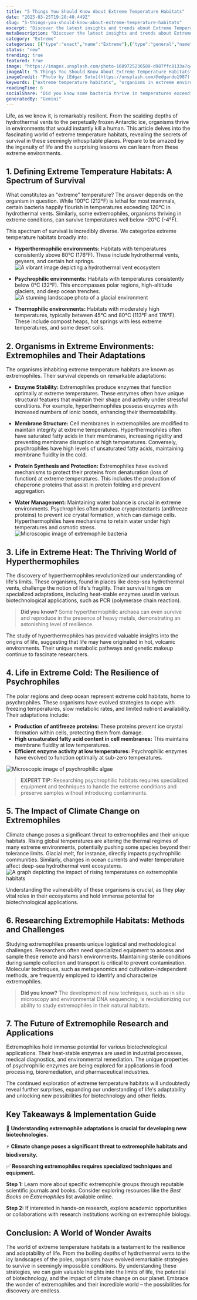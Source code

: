```yaml
---
title: "5 Things You Should Know About Extreme Temperature Habitats"
date: "2025-03-25T19:20:40.449Z"
slug: "5-things-you-should-know-about-extreme-temperature-habitats"
excerpt: "Discover the latest insights and trends about Extreme Temperature Habitats. This comprehensive guide covers everything you need to know about Extreme Temperature Habitats in 2025."
metaDescription: "Discover the latest insights and trends about Extreme Temperature Habitats. This comprehensive guide covers everything you need to know about Extreme Tempe..."
category: "Extreme"
categories: [{"type":"exact","name":"Extreme"},{"type":"general","name":"Biology"},{"type":"medium","name":"Ecology"},{"type":"specific","name":"Adaptation"},{"type":"niche","name":"Thermophily"}]
status: "new"
trending: true
featured: true
image: "https://images.unsplash.com/photo-1609725236589-d987ffc8133a?q=85&w=1200&fit=max&fm=webp&auto=compress"
imageAlt: "5 Things You Should Know About Extreme Temperature Habitats"
imageCredit: "Photo by [Edgar Soto](https://unsplash.com/@edgardo1987) on Unsplash"
keywords: ["extreme temperature habitats", "organisms in extreme environments", "extremophile adaptations", "life in extreme heat", "life in extreme cold", "extreme temperature survival strategies", "buying extremophile cultures", "best books on extremophiles", "impact of climate change on extremophiles", "researching extremophile habitats"]
readingTime: 6
socialShare: "Did you know some bacteria thrive in temperatures exceeding 120°C?  The resilience of life in extreme temperature habitats challenges our understanding of what's possible."
generatedBy: "Gemini"
---
```




Life, as we know it, is remarkably resilient.  From the scalding depths of hydrothermal vents to the perpetually frozen Antarctic ice, organisms thrive in environments that would instantly kill a human.  This article delves into the fascinating world of extreme temperature habitats, revealing the secrets of survival in these seemingly inhospitable places.  Prepare to be amazed by the ingenuity of life and the surprising lessons we can learn from these extreme environments.

## 1.  Defining Extreme Temperature Habitats: A Spectrum of Survival

What constitutes an "extreme" temperature?  The answer depends on the organism in question.  While 100°C (212°F) is lethal for most mammals, certain bacteria happily flourish in temperatures exceeding 120°C in hydrothermal vents.  Similarly,  some extremophiles, organisms thriving in extreme conditions, can survive temperatures well below -20°C (-4°F).

This spectrum of survival is incredibly diverse.  We categorize extreme temperature habitats broadly into:

* **Hyperthermophilic environments:**  Habitats with temperatures consistently above 80°C (176°F). These include hydrothermal vents, geysers, and certain hot springs. ![A vibrant image depicting a hydrothermal vent ecosystem](https://images.unsplash.com/photo-1611329828782-deb11033016b?q=85&w=1200&fit=max&fm=webp&auto=compress)

* **Psychrophilic environments:** Habitats with temperatures consistently below 0°C (32°F).  This encompasses polar regions, high-altitude glaciers, and deep ocean trenches. ![A stunning landscape photo of a glacial environment](https://images.unsplash.com/photo-1584650000640-a70adafd062e?q=85&w=1200&fit=max&fm=webp&auto=compress)

* **Thermophilic environments:** Habitats with moderately high temperatures, typically between 45°C and 80°C (113°F and 176°F).  These include compost heaps, hot springs with less extreme temperatures, and some desert soils.

## 2. Organisms in Extreme Environments: Extremophiles and Their Adaptations

The organisms inhabiting extreme temperature habitats are known as extremophiles.  Their survival depends on remarkable adaptations:

* **Enzyme Stability:** Extremophiles produce enzymes that function optimally at extreme temperatures.  These enzymes often have unique structural features that maintain their shape and activity under stressful conditions.  For example, hyperthermophiles possess enzymes with increased numbers of ionic bonds, enhancing their thermostability.

* **Membrane Structure:** Cell membranes in extremophiles are modified to maintain integrity at extreme temperatures.  Hyperthermophiles often have saturated fatty acids in their membranes, increasing rigidity and preventing membrane disruption at high temperatures.  Conversely, psychrophiles have high levels of unsaturated fatty acids, maintaining membrane fluidity in the cold.

* **Protein Synthesis and Protection:**  Extremophiles have evolved mechanisms to protect their proteins from denaturation (loss of function) at extreme temperatures.  This includes the production of chaperone proteins that assist in protein folding and prevent aggregation.

* **Water Management:**  Maintaining water balance is crucial in extreme environments.  Psychrophiles often produce cryoprotectants (antifreeze proteins) to prevent ice crystal formation, which can damage cells. Hyperthermophiles have mechanisms to retain water under high temperatures and osmotic stress. ![Microscopic image of extremophile bacteria](https://images.unsplash.com/photo-1609725236589-d987ffc8133a?q=85&w=1200&fit=max&fm=webp&auto=compress)

## 3. Life in Extreme Heat:  The Thriving World of Hyperthermophiles

The discovery of hyperthermophiles revolutionized our understanding of life's limits.  These organisms, found in places like deep-sea hydrothermal vents, challenge the notion of life's fragility.  Their survival hinges on specialized adaptations, including heat-stable enzymes used in various biotechnological applications, such as PCR (polymerase chain reaction).

> **Did you know?**  Some hyperthermophilic archaea can even survive and reproduce in the presence of heavy metals, demonstrating an astonishing level of resilience.

The study of hyperthermophiles has provided valuable insights into the origins of life, suggesting that life may have originated in hot, volcanic environments.  Their unique metabolic pathways and genetic makeup continue to fascinate researchers.

## 4. Life in Extreme Cold: The Resilience of Psychrophiles

The polar regions and deep ocean represent extreme cold habitats, home to psychrophiles.  These organisms have evolved strategies to cope with freezing temperatures, slow metabolic rates, and limited nutrient availability.  Their adaptations include:

* **Production of antifreeze proteins:** These proteins prevent ice crystal formation within cells, protecting them from damage.
* **High unsaturated fatty acid content in cell membranes:** This maintains membrane fluidity at low temperatures.
* **Efficient enzyme activity at low temperatures:**  Psychrophilic enzymes have evolved to function optimally at sub-zero temperatures.

![Microscopic image of psychrophilic algae](https://images.unsplash.com/photo-1585207693488-a903901c1274?q=85&w=1200&fit=max&fm=webp&auto=compress)

> **EXPERT TIP:**  Researching psychrophilic habitats requires specialized equipment and techniques to handle the extreme conditions and preserve samples without introducing contaminants.

## 5.  The Impact of Climate Change on Extremophiles

Climate change poses a significant threat to extremophiles and their unique habitats.  Rising global temperatures are altering the thermal regimes of many extreme environments, potentially pushing some species beyond their tolerance limits.  Glacial melt, for instance, directly impacts psychrophilic communities.  Similarly, changes in ocean currents and water temperature affect deep-sea hydrothermal vent ecosystems.  ![A graph depicting the impact of rising temperatures on extremophile habitats](https://images.unsplash.com/photo-1580917922805-f8f57e08c0ae?q=85&w=1200&fit=max&fm=webp&auto=compress)

Understanding the vulnerability of these organisms is crucial, as they play vital roles in their ecosystems and hold immense potential for biotechnological applications.

## 6.  Researching Extremophile Habitats: Methods and Challenges

Studying extremophiles presents unique logistical and methodological challenges.  Researchers often need specialized equipment to access and sample these remote and harsh environments.  Maintaining sterile conditions during sample collection and transport is critical to prevent contamination.  Molecular techniques, such as metagenomics and cultivation-independent methods, are frequently employed to identify and characterize extremophiles.

> **Did you know?**  The development of new techniques, such as in situ microscopy and environmental DNA sequencing, is revolutionizing our ability to study extremophiles in their natural habitats.

## 7.  The Future of Extremophile Research and Applications

Extremophiles hold immense potential for various biotechnological applications.  Their heat-stable enzymes are used in industrial processes, medical diagnostics, and environmental remediation.  The unique properties of psychrophilic enzymes are being explored for applications in food processing, bioremediation, and pharmaceutical industries.

The continued exploration of extreme temperature habitats will undoubtedly reveal further surprises, expanding our understanding of life's adaptability and unlocking new possibilities for biotechnology and other fields.

## Key Takeaways & Implementation Guide

🔑 **Understanding extremophile adaptations is crucial for developing new biotechnologies.**

⚡ **Climate change poses a significant threat to extremophile habitats and biodiversity.**

✅ **Researching extremophiles requires specialized techniques and equipment.**

**Step 1:**  Learn more about specific extremophile groups through reputable scientific journals and books.  Consider exploring resources like the *Best Books on Extremophiles* list available online.

**Step 2:**  If interested in hands-on research, explore academic opportunities or collaborations with research institutions working on extremophile biology.

## Conclusion:  A World of Wonder Awaits

The world of extreme temperature habitats is a testament to the resilience and adaptability of life.  From the boiling depths of hydrothermal vents to the icy landscapes of the poles, organisms have evolved remarkable strategies to survive in seemingly impossible conditions.  By understanding these strategies, we can gain valuable insights into the limits of life, the potential of biotechnology, and the impact of climate change on our planet.  Embrace the wonder of extremophiles and their incredible world – the possibilities for discovery are endless.

